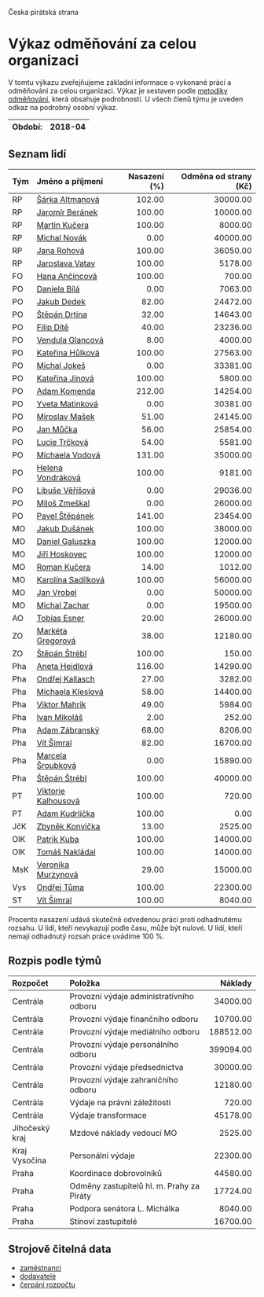 Česká pirátská strana

Výkaz odměňování za celou organizaci
===========================

V tomtu výkazu zveřejňujeme základní informace o vykonané práci a odměňování
za celou organizaci. Výkaz je sestaven podle [metodiky odměňování][metodika],
která obsahuje podrobnosti. U všech členů týmu je uveden odkaz na podrobný osobní výkaz.

Období:                  | 2018-04
-----------------------  | --------------------


Seznam lidí
--------------

| Tým   | Jméno a příjmení                                                  |   Nasazení (%) |   Odměna od strany (Kč) |
|:------|:------------------------------------------------------------------|---------------:|------------------------:|
| RP    | [Šárka Altmanová](../../tymy/RP/2018/04/sarka-altmanova/)         |         102.00 |                30000.00 |
| RP    | [Jaromír Beránek](../../tymy/RP/2018/04/jaromir-beranek/)         |         100.00 |                10000.00 |
| RP    | [Martin Kučera](../../tymy/RP/2018/04/martin-kucera/)             |         100.00 |                 8000.00 |
| RP    | [Michal Novák](../../tymy/RP/2018/04/michal-novak/)               |           0.00 |                40000.00 |
| RP    | [Jana Rohová](../../tymy/RP/2018/04/jana-rohova/)                 |         100.00 |                36050.00 |
| RP    | [Jaroslava Vatay](../../tymy/RP/2018/04/jaroslava-vatay/)         |         100.00 |                 5178.00 |
| FO    | [Hana Ančincová](../../tymy/FO/2018/04/hana-ancincova/)           |         100.00 |                  700.00 |
| PO    | [Daniela Bílá](../../tymy/PO/2018/04/daniela-bila/)               |           0.00 |                 7063.00 |
| PO    | [Jakub Dedek](../../tymy/PO/2018/04/jakub-dedek/)                 |          82.00 |                24472.00 |
| PO    | [Štěpán Drtina](../../tymy/PO/2018/04/stepan-drtina/)             |          32.00 |                14643.00 |
| PO    | [Filip Dítě](../../tymy/PO/2018/04/filip-dite/)                   |          40.00 |                23236.00 |
| PO    | [Vendula Glancová](../../tymy/PO/2018/04/vendula-glancova/)       |           8.00 |                 4000.00 |
| PO    | [Kateřina Hůlková](../../tymy/PO/2018/04/katerina-hulkova/)       |         100.00 |                27563.00 |
| PO    | [Michal Jokeš](../../tymy/PO/2018/04/michal-jokes/)               |           0.00 |                33381.00 |
| PO    | [Kateřina Jínová](../../tymy/PO/2018/04/katerina-jinova/)         |         100.00 |                 5800.00 |
| PO    | [Adam Komenda](../../tymy/PO/2018/04/adam-komenda/)               |         212.00 |                14254.00 |
| PO    | [Yveta Matinková](../../tymy/PO/2018/04/yveta-matinkova/)         |           0.00 |                30381.00 |
| PO    | [Miroslav Mašek](../../tymy/PO/2018/04/miroslav-masek/)           |          51.00 |                24145.00 |
| PO    | [Jan Můčka](../../tymy/PO/2018/04/jan-mucka/)                     |          56.00 |                25854.00 |
| PO    | [Lucie Trčková](../../tymy/PO/2018/04/lucie-trckova/)             |          54.00 |                 5581.00 |
| PO    | [Michaela Vodová](../../tymy/PO/2018/04/michaela-vodova/)         |         131.00 |                35000.00 |
| PO    | [Helena Vondráková](../../tymy/PO/2018/04/helena-vondrakova/)     |         100.00 |                 9181.00 |
| PO    | [Libuše Věříšová](../../tymy/PO/2018/04/libuse-verisova/)         |           0.00 |                29036.00 |
| PO    | [Miloš Zmeškal](../../tymy/PO/2018/04/milos-zmeskal/)             |           0.00 |                26000.00 |
| PO    | [Pavel Štěpánek](../../tymy/PO/2018/04/pavel-stepanek/)           |         141.00 |                23454.00 |
| MO    | [Jakub Dušánek](../../tymy/MO/2018/04/jakub-dusanek/)             |         100.00 |                38000.00 |
| MO    | [Daniel Galuszka](../../tymy/MO/2018/04/daniel-galuszka/)         |         100.00 |                12000.00 |
| MO    | [Jiří Hoskovec](../../tymy/MO/2018/04/jiri-hoskovec/)             |         100.00 |                12000.00 |
| MO    | [Roman Kučera](../../tymy/MO/2018/04/roman-kucera/)               |          14.00 |                 1012.00 |
| MO    | [Karolína Sadílková](../../tymy/MO/2018/04/karolina-sadilkova/)   |         100.00 |                56000.00 |
| MO    | [Jan Vrobel](../../tymy/MO/2018/04/jan-vrobel/)                   |           0.00 |                50000.00 |
| MO    | [Michal Zachar](../../tymy/MO/2018/04/michal-zachar/)             |           0.00 |                19500.00 |
| AO    | [Tobias Esner](../../tymy/AO/2018/04/tobias-esner/)               |          20.00 |                26000.00 |
| ZO    | [Markéta Gregorová](../../tymy/ZO/2018/04/marketa-gregorova/)     |          38.00 |                12180.00 |
| ZO    | [Štěpán Štrébl](../../tymy/ZO/2018/04/stepan-strebl/)             |         100.00 |                  150.00 |
| Pha   | [Aneta Heidlová](../../tymy/Pha/2018/04/aneta-heidlova/)          |         116.00 |                14290.00 |
| Pha   | [Ondřej Kallasch](../../tymy/Pha/2018/04/ondrej-kallasch/)        |          27.00 |                 3282.00 |
| Pha   | [Michaela Kleslová](../../tymy/Pha/2018/04/michaela-kleslova/)    |          58.00 |                14400.00 |
| Pha   | [Viktor Mahrik](../../tymy/Pha/2018/04/viktor-mahrik/)            |          49.00 |                 5984.00 |
| Pha   | [Ivan Mikoláš](../../tymy/Pha/2018/04/ivan-mikolas/)              |           2.00 |                  252.00 |
| Pha   | [Adam Zábranský](../../tymy/Pha/2018/04/adam-zabransky/)          |          68.00 |                 8206.00 |
| Pha   | [Vít Šimral](../../tymy/Pha/2018/04/vit-simral/)                  |          82.00 |                16700.00 |
| Pha   | [Marcela Šroubková](../../tymy/Pha/2018/04/marcela-sroubkova/)    |           0.00 |                15890.00 |
| Pha   | [Štěpán Štrébl](../../tymy/Pha/2018/04/stepan-strebl/)            |         100.00 |                40000.00 |
| PT    | [Viktorie Kalhousová](../../tymy/PT/2018/04/viktorie-kalhousova/) |         100.00 |                  720.00 |
| PT    | [Adam Kudrlička](../../tymy/PT/2018/04/adam-kudrlicka/)           |         100.00 |                    0.00 |
| JčK   | [Zbyněk Konvička](../../tymy/JčK/2018/04/zbynek-konvicka/)        |          13.00 |                 2525.00 |
| OlK   | [Patrik Kuba](../../tymy/OlK/2018/04/patrik-kuba/)                |         100.00 |                14000.00 |
| OlK   | [Tomáš Nakládal](../../tymy/OlK/2018/04/tomas-nakladal/)          |         100.00 |                14000.00 |
| MsK   | [Veronika Murzynová](../../tymy/MsK/2018/04/veronika-murzynova/)  |          29.00 |                15000.00 |
| Vys   | [Ondřej Tůma](../../tymy/Vys/2018/04/ondrej-tuma/)                |         100.00 |                22300.00 |
| ST    | [Vít Šimral](../../tymy/ST/2018/04/vit-simral/)                   |         100.00 |                 8040.00 |

Procento nasazení udává skutečně odvedenou práci proti odhadnutému rozsahu. 
U lidí, kteří nevykazují podle času, může být nulové. U lidí, kteří nemají odhadnutý rozsah
práce uvádíme 100 %.

Rozpis podle týmů
-----------------

| Rozpočet       | Položka                                   |   Náklady |
|:---------------|:------------------------------------------|----------:|
| Centrála       | Provozní výdaje administrativního odboru  |  34000.00 |
| Centrála       | Provozní výdaje finančního odboru         |  10700.00 |
| Centrála       | Provozní výdaje mediálního odboru         | 188512.00 |
| Centrála       | Provozní výdaje personálního odboru       | 399094.00 |
| Centrála       | Provozní výdaje předsednictva             |  30000.00 |
| Centrála       | Provozní výdaje zahraničního odboru       |  12180.00 |
| Centrála       | Výdaje na právní záležitosti              |    720.00 |
| Centrála       | Výdaje transformace                       |  45178.00 |
| Jihočeský kraj | Mzdové náklady vedoucí MO                 |   2525.00 |
| Kraj Vysočina  | Personální výdaje                         |  22300.00 |
| Praha          | Koordinace dobrovolníků                   |  44580.00 |
| Praha          | Odměny zastupitelů hl. m. Prahy za Piráty |  17724.00 |
| Praha          | Podpora senátora L. Michálka              |   8040.00 |
| Praha          | Stínoví zastupitelé                       |  16700.00 |

Strojově čitelná data
-------------------

* [zaměstnanci](zamestnanci.tsv)
* [dodavatelé](dodavatele.tsv)
* [čerpání rozpočtu](cerpani_rozpoctu.tsv)

[metodika]: https://redmine.pirati.cz/projects/po/wiki/Odmenovani
